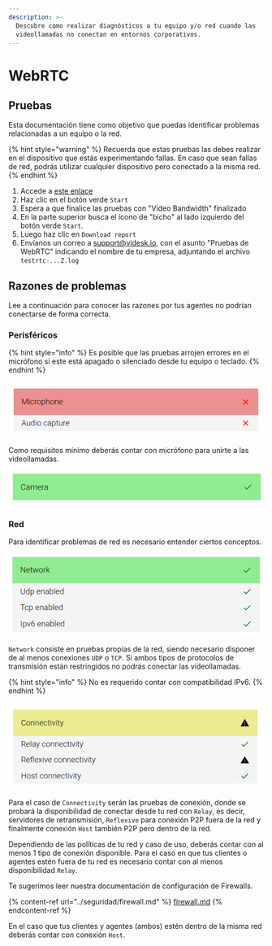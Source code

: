 ```yaml
---
description: >-
  Descubre como realizar diagnósticos a tu equipo y/o red cuando las
  videollamadas no conectan en entornos corporativos.
---
```


# WebRTC

## Pruebas

Esta documentación tiene como objetivo que puedas identificar problemas relacionadas a un equipo o la red.

{% hint style="warning" %}
Recuerda que estas pruebas las debes realizar en el dispositivo que estás experimentando fallas. En caso que sean fallas de red, podrás utilizar cualquier dispositivo pero conectado a la misma red.
{% endhint %}

1. Accede a [este enlace](https://test.8x8.vc/)
2. Haz clic en el botón verde `Start`
3. Espera a que finalice las pruebas con "Video Bandwidth" finalizado
4. En la parte superior busca el ícono de "bicho" al lado izquierdo del botón verde `Start`.
5. Luego haz clic en `Download report`
6. Envíanos un correo a [support@videsk.io](mailto:support@videsk.io), con el asunto "Pruebas de WebRTC" indicando el nombre de tu empresa, adjuntando el archivo `testrtc-...Z.log`

## Razones de problemas

Lee a continuación para conocer las razones por tus agentes no podrían conectarse de forma correcta.

### Perisféricos

{% hint style="info" %}
Es posible que las pruebas arrojen errores en el micrófono si este está apagado o silenciado desde tu equipo o teclado.
{% endhint %}

![Error al capturar audio](<../.gitbook/assets/image (60).png>)

Como requisitos mínimo deberás contar con micrófono para unirte a las videollamadas.

![Éxito al detectar cámara](<../.gitbook/assets/image (33).png>)

### Red

Para identificar problemas de red es necesario entender ciertos conceptos.&#x20;

![Pruebas de red](<../.gitbook/assets/image (51).png>)

`Network` consiste en pruebas propias de la red, siendo necesario disponer de al menos conexiones `UDP` o `TCP`. Si ambos tipos de protocolos de transmisión están restringidos no podrás conectar las videollamadas.

{% hint style="info" %}
No es requerido contar con compatibilidad IPv6.
{% endhint %}

![Pruebas de conexión](<../.gitbook/assets/image (59).png>)

Para el caso de `Connectivity` serán las pruebas de conexión, donde se probará la disponibilidad de conectar desde tu red con `Relay`, es decir, servidores de retransmisión, `Reflexive` para conexión P2P fuera de la red y finalmente conexión `Host` también P2P pero dentro de la red.

Dependiendo de las políticas de tu red y caso de uso, deberás contar con al menos 1 tipo de conexión disponible. Para el caso en que tus clientes o agentes estén fuera de tu red es necesario contar con al menos disponibilidad `Relay`.

Te sugerimos leer nuestra documentación de configuración de Firewalls.

{% content-ref url="../seguridad/firewall.md" %}
[firewall.md](../seguridad/firewall.md)
{% endcontent-ref %}

En el caso que tus clientes y agentes (ambos) estén dentro de la misma red deberás contar con conexión `Host`.

